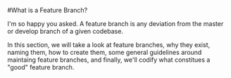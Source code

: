 #What is a Feature Branch?

I'm so happy you asked. A feature branch is any deviation from the master or
develop branch of a given codebase.

In this section, we will take a look at feature branches, why they exist, naming
them, how to create them, some general guidelines around maintaing feature
branches, and finally, we'll codify what constitues a "good" feature branch.
